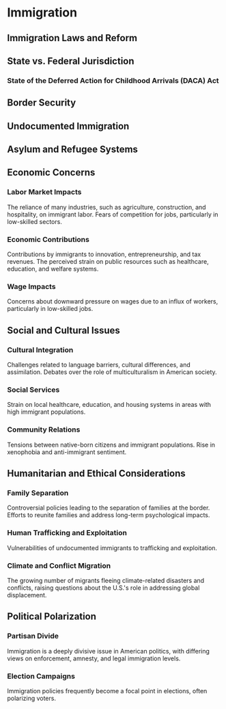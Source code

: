 # Immigration

## Immigration Laws and Reform

## State vs. Federal Jurisdiction

### State of the Deferred Action for Childhood Arrivals (DACA) Act

## Border Security

## Undocumented Immigration

## Asylum and Refugee Systems

## Economic Concerns
### Labor Market Impacts

The reliance of many industries, such as agriculture, construction, and hospitality, on immigrant labor.
Fears of competition for jobs, particularly in low-skilled sectors.

### Economic Contributions

Contributions by immigrants to innovation, entrepreneurship, and tax revenues.
The perceived strain on public resources such as healthcare, education, and welfare systems.

### Wage Impacts

Concerns about downward pressure on wages due to an influx of workers, particularly in low-skilled jobs.

## Social and Cultural Issues
### Cultural Integration

Challenges related to language barriers, cultural differences, and assimilation.
Debates over the role of multiculturalism in American society.

### Social Services

Strain on local healthcare, education, and housing systems in areas with high immigrant populations.

### Community Relations

Tensions between native-born citizens and immigrant populations.
Rise in xenophobia and anti-immigrant sentiment.

## Humanitarian and Ethical Considerations
### Family Separation

Controversial policies leading to the separation of families at the border.
Efforts to reunite families and address long-term psychological impacts.

### Human Trafficking and Exploitation

Vulnerabilities of undocumented immigrants to trafficking and exploitation.

### Climate and Conflict Migration

The growing number of migrants fleeing climate-related disasters and conflicts, raising questions about the U.S.'s role in addressing global displacement.

## Political Polarization
### Partisan Divide

Immigration is a deeply divisive issue in American politics, with differing views on enforcement, amnesty, and legal immigration levels.
### Election Campaigns

Immigration policies frequently become a focal point in elections, often polarizing voters.

